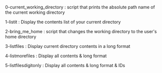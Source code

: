 0-current_working_directory : script that prints the absolute path name of the current working directory

1-listit : Display the contents list of your current directory

2-bring_me_home : script that changes the working directory to the user's home directory

3-listfiles : Display current directory contents in a long format

4-listmorefiles : Display all contents & long format

5-listfilesdigitonly : Display all contents & long format & IDs
